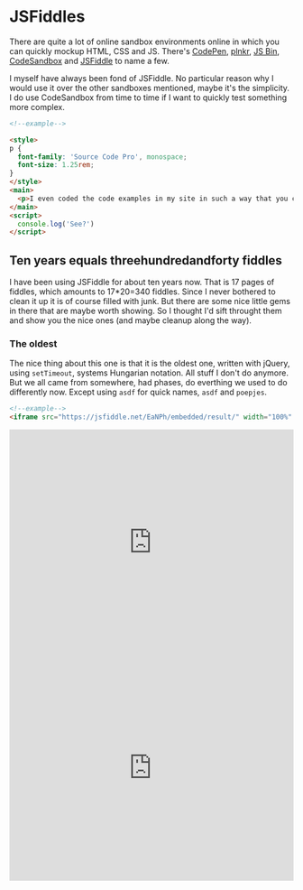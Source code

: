 <!--
  date: 9999-99-99
  modified: 9999-99-99
  slug: jsfiddles
  type: post
  header: vita-m-H9eMr6NdlPU-unsplash.jpg
  headerColofon: photo by [Vita M](https://unsplash.com/@esuvita)
  headerClassName: no-blur darken
  excerpt: 
  categories: Javascript
  tags: CSS, transitions
-->

# JSFiddles

There are quite a lot of online sandbox environments online in which you can quickly mockup HTML, CSS and JS. There's [CodePen](https://codepen.io/), [plnkr](https://plnkr.co/), [JS Bin](https://jsbin.com), [CodeSandbox](https://codesandbox.io) and [JSFiddle](http://jsfiddle.net/) to name a few.

I myself have always been fond of JSFiddle. No particular reason why I would use it over the other sandboxes mentioned, maybe it's the simplicity. I do use CodeSandbox from time to time if I want to quickly test something more complex.

```html 
<!--example-->

<style>
p {
  font-family: 'Source Code Pro', monospace;
  font-size: 1.25rem;
}
</style>
<main>
  <p>I even coded the code examples in my site in such a way that you can open them as JSFiddle if you press that button --></p>
</main>
<script>
  console.log('See?')
</script>
``` 

## Ten years equals threehundredandforty fiddles

I have been using JSFiddle for about ten years now. That is 17 pages of fiddles, which amounts to 17*20=340 fiddles. Since I never bothered to clean it up it is of course filled with junk. But there are some nice little gems in there that are maybe worth showing. So I thought I'd sift throught them and show you the nice ones (and maybe cleanup along the way).

### The oldest

The nice thing about this one is that it is the oldest one, written with jQuery, using `setTimeout`, systems Hungarian notation. All stuff I don't do anymore. But we all came from somewhere, had phases, do everthing we used to do differently now. Except using `asdf` for quick names, `asdf` and `poepjes`.

```html 
<!--example-->
<iframe src="https://jsfiddle.net/EaNPh/embedded/result/" width="100%" height="400" frameborder="0"></iframe>
``` 

<iframe src="https://jsfiddle.net/EaNPh/embedded/result/" width="100%" height="400" frameborder="0"></iframe>

<iframe src="https://jsfiddle.net/EaNPh/embedded/result/?username=Sjeiti" id="JSFEMB_19138" sandbox="allow-modals allow-forms allow-same-origin allow-scripts allow-popups allow-top-navigation-by-user-activation allow-downloads" allow="midi; geolocation; microphone; camera; display-capture; encrypted-media;" width="100%" height="400" frameborder="0"></iframe>

<script async src="//jsfiddle.net/Sjeiti/EaNPh/embed/result/"></script>
